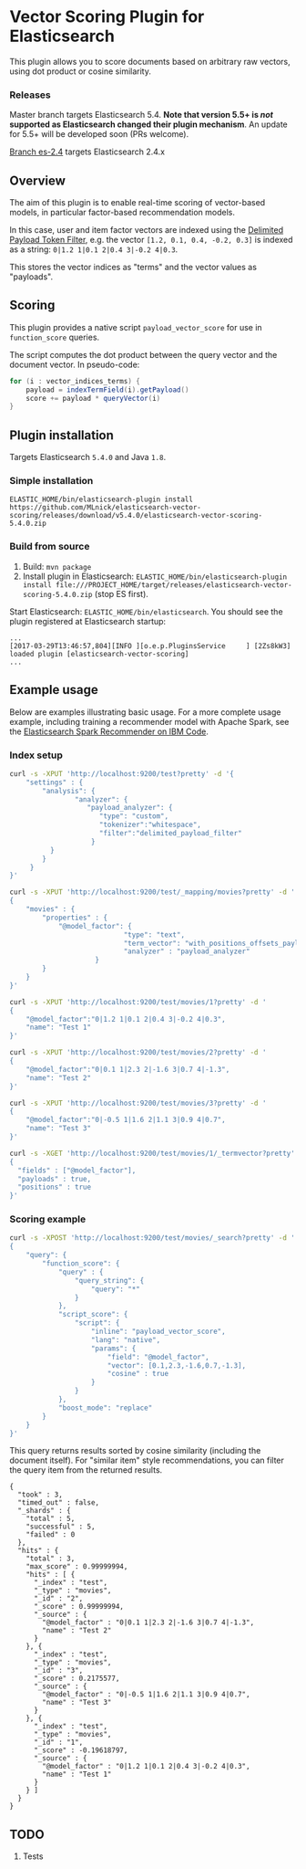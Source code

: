 # Vector Scoring Plugin for Elasticsearch

This plugin allows you to score documents based on arbitrary raw vectors, 
using dot product or cosine similarity.

### Releases

Master branch targets Elasticsearch 5.4. **Note that version 5.5+ is _not_ supported as Elasticsearch changed their plugin mechanism**. An update for 5.5+ will be developed soon (PRs welcome).

[Branch es-2.4](https://github.com/MLnick/elasticsearch-vector-scoring/tree/es-2.4) targets Elasticsearch 2.4.x

## Overview

The aim of this plugin is to enable real-time scoring of vector-based 
models, in particular factor-based recommendation models.

In this case, user and item factor vectors are indexed using 
the [Delimited Payload Token Filter](https://www.elastic.co/guide/en/elasticsearch/reference/current/analysis-delimited-payload-tokenfilter.html), 
e.g. the vector `[1.2, 0.1, 0.4, -0.2, 0.3]` is indexed as a string: 
`0|1.2 1|0.1 2|0.4 3|-0.2 4|0.3`.

This stores the vector indices as "terms" and the vector values as 
"payloads".

## Scoring

This plugin provides a native script `payload_vector_score` for use 
in `function_score` queries.

The script computes the dot product between the query vector and the 
document vector. In pseudo-code:

```java
for (i : vector_indices_terms) {
    payload = indexTermField(i).getPayload()
    score += payload * queryVector(i)
}
```

## Plugin installation

Targets Elasticsearch `5.4.0` and Java `1.8`.

### Simple installation

`ELASTIC_HOME/bin/elasticsearch-plugin install https://github.com/MLnick/elasticsearch-vector-scoring/releases/download/v5.4.0/elasticsearch-vector-scoring-5.4.0.zip`

### Build from source

1. Build: `mvn package`
2. Install plugin in Elasticsearch: `ELASTIC_HOME/bin/elasticsearch-plugin install file:///PROJECT_HOME/target/releases/elasticsearch-vector-scoring-5.4.0.zip` (stop ES first).


Start Elasticsearch: `ELASTIC_HOME/bin/elasticsearch`. You should see the plugin registered at Elasticsearch startup:
```
...
[2017-03-29T13:46:57,804][INFO ][o.e.p.PluginsService     ] [2Zs8kW3] loaded plugin [elasticsearch-vector-scoring]
...
```

## Example usage

Below are examples illustrating basic usage. For a more complete usage example, including training a recommender model with Apache Spark, see the [Elasticsearch Spark Recommender on IBM Code](https://github.com/IBM/elasticsearch-spark-recommender).

### Index setup

```sh
curl -s -XPUT 'http://localhost:9200/test?pretty' -d '{
    "settings" : {
        "analysis": {
                "analyzer": {
                   "payload_analyzer": {
                      "type": "custom",
                      "tokenizer":"whitespace",
                      "filter":"delimited_payload_filter"
                    }
          }
        }
     }
}'

curl -s -XPUT 'http://localhost:9200/test/_mapping/movies?pretty' -d '
{
    "movies" : {
        "properties" : {
            "@model_factor": {
                            "type": "text",
                            "term_vector": "with_positions_offsets_payloads",
                            "analyzer" : "payload_analyzer"
                     }
        }
    }
}'

curl -s -XPUT 'http://localhost:9200/test/movies/1?pretty' -d '
{
    "@model_factor":"0|1.2 1|0.1 2|0.4 3|-0.2 4|0.3",
    "name": "Test 1"
}'

curl -s -XPUT 'http://localhost:9200/test/movies/2?pretty' -d '
{
    "@model_factor":"0|0.1 1|2.3 2|-1.6 3|0.7 4|-1.3",
    "name": "Test 2"
}'

curl -s -XPUT 'http://localhost:9200/test/movies/3?pretty' -d '
{
    "@model_factor":"0|-0.5 1|1.6 2|1.1 3|0.9 4|0.7",
    "name": "Test 3"
}'

curl -s -XGET 'http://localhost:9200/test/movies/1/_termvector?pretty' -d '
{
  "fields" : ["@model_factor"],
  "payloads" : true,
  "positions" : true
}'
```

### Scoring example

```sh
curl -s -XPOST 'http://localhost:9200/test/movies/_search?pretty' -d '
{
    "query": {
        "function_score": {
            "query" : {
                "query_string": {
                    "query": "*"
                }
            },
            "script_score": {
                "script": {
                	"inline": "payload_vector_score",
                	"lang": "native",
                	"params": {
                    	"field": "@model_factor",
                    	"vector": [0.1,2.3,-1.6,0.7,-1.3],
                    	"cosine" : true
                    }
				}
            },
            "boost_mode": "replace"
        }
    }
}'
```

This query returns results sorted by cosine similarity (including the document
itself). For "similar item" style recommendations, you can filter the 
query item from the returned results.

```
{
  "took" : 3,
  "timed_out" : false,
  "_shards" : {
    "total" : 5,
    "successful" : 5,
    "failed" : 0
  },
  "hits" : {
    "total" : 3,
    "max_score" : 0.99999994,
    "hits" : [ {
      "_index" : "test",
      "_type" : "movies",
      "_id" : "2",
      "_score" : 0.99999994,
      "_source" : {
        "@model_factor" : "0|0.1 1|2.3 2|-1.6 3|0.7 4|-1.3",
        "name" : "Test 2"
      }
    }, {
      "_index" : "test",
      "_type" : "movies",
      "_id" : "3",
      "_score" : 0.2175577,
      "_source" : {
        "@model_factor" : "0|-0.5 1|1.6 2|1.1 3|0.9 4|0.7",
        "name" : "Test 3"
      }
    }, {
      "_index" : "test",
      "_type" : "movies",
      "_id" : "1",
      "_score" : -0.19618797,
      "_source" : {
        "@model_factor" : "0|1.2 1|0.1 2|0.4 3|-0.2 4|0.3",
        "name" : "Test 1"
      }
    } ]
  }
}
```

## TODO

1. Tests
